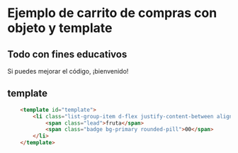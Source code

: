 # Ejemplo de carrito de compras con objeto y template


## Todo con fines educativos
Si puedes mejorar el código, ¡bienvenido!

## template
```html
    <template id="template">
        <li class="list-group-item d-flex justify-content-between align-items-center">
            <span class="lead">fruta</span>
            <span class="badge bg-primary rounded-pill">00</span>
        </li>
    </template>
```